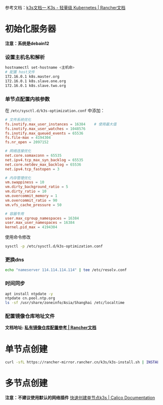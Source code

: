 参考文档：[k3s文档一](https://docs.k3s.io/zh/quick-start),[K3s - 轻量级 Kubernetes | Rancher文档](https://docs.rancher.cn/docs/k3s/_index)

# 初始化服务器
**注意：系统是debain12**

### 设置主机名和解析
```bash
hostnamectl set-hostname <主机命>
# 配置 host文件
172.16.0.1 k8s.master.org
172.16.0.1 k8s.slave.one.org
172.16.0.1 k8s.slave.two.org
```

### 单节点配置内核参数
在 `/etc/sysctl.d/k3s-optimization.conf` 中添加：
```conf
# 文件系统优化
fs.inotify.max_user_instances = 16384    # 使用最大值
fs.inotify.max_user_watches = 1048576
fs.inotify.max_queued_events = 65536
fs.file-max = 4194304
fs.nr_open = 2097152

# 网络连接优化
net.core.somaxconn = 65535
net.ipv4.tcp_max_syn_backlog = 65535
net.core.netdev_max_backlog = 65536
net.ipv4.tcp_fastopen = 3

# 内存管理优化
vm.swappiness = 10
vm.dirty_background_ratio = 5
vm.dirty_ratio = 10
vm.overcommit_memory = 1
vm.overcommit_ratio = 90
vm.vfs_cache_pressure = 50

# 容器专用
user.max_cgroup_namespaces = 16384
user.max_user_namespaces = 16384
kernel.pid_max = 4194304
```
使用命令修改
```bash
sysctl -p /etc/sysctl.d/k3s-optimization.conf
```
### 更换dns

```bash
echo "nameserver 114.114.114.114" | tee /etc/resolv.conf
```
### 时间同步

```bash
apt install ntpdate -y
ntpdate cn.pool.ntp.org 
ls -sf /usr/share/zoneinfo/Asia/Shanghai /etc/localtime 
```
### 配置镜像仓库地址文件
**文档地址: [私有镜像仓库配置参考 | Rancher文档](https://docs.rancher.cn/docs/k3s/installation/private-registry/_index)**
# 单节点创建 
```bash
curl -sfL https://rancher-mirror.rancher.cn/k3s/k3s-install.sh | INSTALL_K3S_MIRROR=cn sh -
```

# 多节点创建
**注意：不建议使用默认的网络插件**
[快速创建单节点k3s | Calico Documentation](https://docs.tigera.io/calico/latest/getting-started/kubernetes/k3s/quickstart)